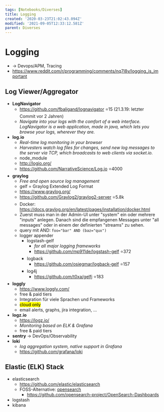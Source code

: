 ```yaml
---
tags: [Notebooks/Diverses]
title: Logging
created: '2020-03-23T21:02:43.094Z'
modified: '2021-09-05T12:33:12.581Z'
parent: Diverses
---
```


# Logging
- → Devops/APM, Tracing
- <https://www.reddit.com/r/programming/comments/nq7l8v/logging_is_important>

## Log Viewer/Aggregator
- **LogNavigator**
  - https://github.com/fbaligand/lognavigator ⭐15 (21.3.19: letzter Commit vor 2 Jahren)
  - *Navigate into your logs with the comfort of a web interface. LogNavigator is a web application, made in java, which lets you browse your logs, wherever they are.*
- **log.io**
  - *Real-time log monitoring in your browser*
  - *Harvesters watch log files for changes, send new log messages to the server via TCP, which broadcasts to web clients via socket.io.*
  - node_module
  - http://logio.org/
  - https://github.com/NarrativeScience/Log.io ⭐4000
- **graylog**
  - *Free and open source log management*
  - gelf = Graylog Extended Log Format
  - https://www.graylog.org/
  - https://github.com/Graylog2/graylog2-server ⭐5.8k
  - Docker: https://docs.graylog.org/en/latest/pages/installation/docker.html
  - Zuerst muss man in der Admin-UI unter "system" ein oder mehrere "inputs" anlegen. Danach sind die empfangenen Messages unter "all messages" oder in einem der definierten "streams" zu sehen.
  - query mit AND: `foo="bar" AND (baz="qux")`
  - logger appender
    - logstash-gelf
      - *for all major logging frameworks*
      - https://github.com/mp911de/logstash-gelf ⭐372
    - logback
      - https://github.com/osiegmar/logback-gelf ⭐157
    - log4j
      - https://github.com/t0xa/gelfj ⭐183
- **loggly**
  - https://www.loggly.com/
  - free & paid tiers
  - Integration für viele Sprachen und Frameworks
  - <mark>cloud only</mark>
  - email alerts, graphs, jira integration, ...
- **logz.io**
  - https://logz.io/
  - *Monitoring based on ELK & Grafana*
  - free & paid tiers
- **sentry** → DevOps/Observability
- **loki**
  - *log aggregation system, native support in Grafana*
  - https://github.com/grafana/loki


## Elastic (ELK) Stack
- elasticsearch
  - https://github.com/elastic/elasticsearch
  - FOSS-Alternative: [opensearch](https://github.com/opensearch-project/OpenSearch)
    - https://github.com/opensearch-project/OpenSearch-Dashboards
- logstash
- kibana

